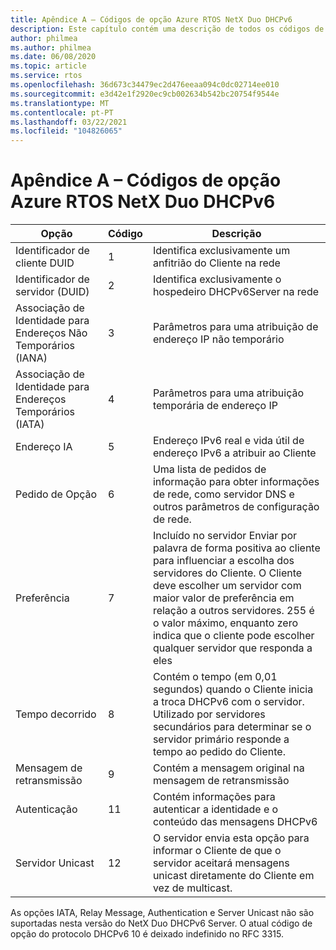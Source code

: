 ```yaml
---
title: Apêndice A – Códigos de opção Azure RTOS NetX Duo DHCPv6
description: Este capítulo contém uma descrição de todos os códigos de opção NetX Duo DHCPv6
author: philmea
ms.author: philmea
ms.date: 06/08/2020
ms.topic: article
ms.service: rtos
ms.openlocfilehash: 36d673c34479ec2d476eeaa094c0dc02714ee010
ms.sourcegitcommit: e3d42e1f2920ec9cb002634b542bc20754f9544e
ms.translationtype: MT
ms.contentlocale: pt-PT
ms.lasthandoff: 03/22/2021
ms.locfileid: "104826065"
---
```

# <a name="appendix-a--azure-rtos-netx-duo-dhcpv6-option-codes"></a>Apêndice A – Códigos de opção Azure RTOS NetX Duo DHCPv6

| Opção              | Código            | Descrição |
| ------------------- | ------------------- | --------------- |
| Identificador de cliente DUID | 1 | Identifica exclusivamente um anfitrião do Cliente na rede |
| Identificador de servidor (DUID) | 2 | Identifica exclusivamente o hospedeiro DHCPv6Server na rede |
| Associação de Identidade para Endereços Não Temporários (IANA) | 3 | Parâmetros para uma atribuição de endereço IP não temporário |
| Associação de Identidade para Endereços Temporários (IATA) | 4 | Parâmetros para uma atribuição temporária de endereço IP |
| Endereço IA | 5 | Endereço IPv6 real e vida útil de endereço IPv6 a atribuir ao Cliente |
| Pedido de Opção | 6 | Uma lista de pedidos de informação para obter informações de rede, como servidor DNS e outros parâmetros de configuração de rede. |
| Preferência | 7 | Incluído no servidor Enviar por palavra de forma positiva ao cliente para influenciar a escolha dos servidores do Cliente. O Cliente deve escolher um servidor com maior valor de preferência em relação a outros servidores. 255 é o valor máximo, enquanto zero indica que o cliente pode escolher qualquer servidor que responda a eles |
| Tempo decorrido | 8 | Contém o tempo (em 0,01 segundos) quando o Cliente inicia a troca DHCPv6 com o servidor. Utilizado por servidores secundários para determinar se o servidor primário responde a tempo ao pedido do Cliente. |
| Mensagem de retransmissão | 9 | Contém a mensagem original na mensagem de retransmissão | 
| Autenticação | 11 | Contém informações para autenticar a identidade e o conteúdo das mensagens DHCPv6 |
| Servidor Unicast | 12 | O servidor envia esta opção para informar o Cliente de que o servidor aceitará mensagens unicast diretamente do Cliente em vez de multicast. |

As opções IATA, Relay Message, Authentication e Server Unicast não são suportadas nesta versão do NetX Duo DHCPv6 Server. O atual código de opção do protocolo DHCPv6 10 é deixado indefinido no RFC 3315.